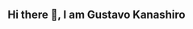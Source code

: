 ## Hi there 👋, I am Gustavo Kanashiro

<!--
**Gustavokanashiro/Gustavokanashiro** is a ✨ _special_ ✨ repository because its `README.md` (this file) appears on your GitHub profile.

Here are some ideas to get you started:

- 🔭 I’m currently working as a Data Analyst
- 🌱 I’m currently learning Apache Airflow, AWS - Cloud Computing Services
- 💬 Ask me about data orchestration
- 📫 How to reach me: gustavo_kanashiro@hotmail.com / gustavo.kanashiro@gmail.com
- ⚡ Fun fact: do I have to answer this?
-->
